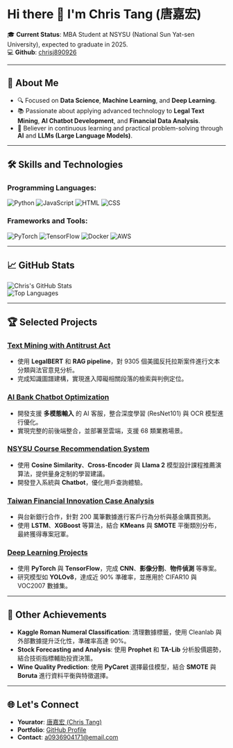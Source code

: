 # Hi there 👋 I'm Chris Tang (唐嘉宏)

🎓 **Current Status**: MBA Student at NSYSU (National Sun Yat-sen University), expected to graduate in 2025.  
💻 **Github**: [chrisj890926](https://github.com/chrisj890926)  

---

## 🚀 About Me  
- 🔍 Focused on **Data Science**, **Machine Learning**, and **Deep Learning**.
- 📚 Passionate about applying advanced technology to **Legal Text Mining**, **AI Chatbot Development**, and **Financial Data Analysis**.
- 🌟 Believer in continuous learning and practical problem-solving through **AI** and **LLMs (Large Language Models)**.

---

## 🛠️ Skills and Technologies  

### Programming Languages:
![Python](https://skillicons.dev/icons?i=python) ![JavaScript](https://skillicons.dev/icons?i=javascript) ![HTML](https://skillicons.dev/icons?i=html) ![CSS](https://skillicons.dev/icons?i=css)

### Frameworks and Tools:
![PyTorch](https://skillicons.dev/icons?i=pytorch) ![TensorFlow](https://skillicons.dev/icons?i=tensorflow) ![Docker](https://skillicons.dev/icons?i=docker) ![AWS](https://skillicons.dev/icons?i=aws)  

---

## 📈 GitHub Stats  
![Chris's GitHub Stats](https://github-readme-stats.vercel.app/api?username=chrisj890926&show_icons=true&theme=transparent)  
![Top Languages](https://github-readme-stats.vercel.app/api/top-langs/?username=chrisj890926&layout=compact&theme=transparent)

---

## 🏆 Selected Projects  

### [Text Mining with Antitrust Act](https://github.com/chrisj890926/Textmining_LLM)  
- 使用 **LegalBERT** 和 **RAG pipeline**，對 9305 個美國反托拉斯案件進行文本分類與法官意見分析。
- 完成知識圖譜建構，實現進入障礙相關段落的檢索與判例定位。  

### [AI Bank Chatbot Optimization](https://github.com/chrisj890926/Fubon_AI_Bank)  
- 開發支援 **多模態輸入** 的 AI 客服，整合深度學習 (ResNet101) 與 OCR 模型進行優化。
- 實現完整的前後端整合，並部署至雲端，支援 68 類業務場景。  

### [NSYSU Course Recommendation System](https://github.com/chrisj890926/Information-Retrieval)  
- 使用 **Cosine Similarity**、**Cross-Encoder** 與 **Llama 2** 模型設計課程推薦演算法，提供量身定制的學習建議。
- 開發登入系統與 **Chatbot**，優化用戶查詢體驗。

### [Taiwan Financial Innovation Case Analysis](https://github.com/chrisj890926/taishin)  
- 與台新銀行合作，針對 200 萬筆數據進行客戶行為分析與基金購買預測。
- 使用 **LSTM**、**XGBoost** 等算法，結合 **KMeans** 與 **SMOTE** 平衡類別分布，最終獲得專案冠軍。

### [Deep Learning Projects](https://github.com/chrisj890926/ML_Course)  
- 使用 **PyTorch** 與 **TensorFlow**，完成 **CNN**、**影像分割**、**物件偵測** 等專案。
- 研究模型如 **YOLOv8**，達成近 90% 準確率，並應用於 CIFAR10 與 VOC2007 數據集。  

---

## 🎯 Other Achievements  
- **Kaggle Roman Numeral Classification**: 清理數據標籤，使用 Cleanlab 與外部數據提升泛化性，準確率高達 90%。  
- **Stock Forecasting and Analysis**: 使用 **Prophet** 和 **TA-Lib** 分析股價趨勢，結合技術指標輔助投資決策。  
- **Wine Quality Prediction**: 使用 **PyCaret** 選擇最佳模型，結合 **SMOTE** 與 **Boruta** 進行資料平衡與特徵選擇。

---

## 🌐 Let's Connect  
- **Yourator**: [唐嘉宏 (Chris Tang)](https://www.yourator.co/r/2cd26f87-8d47-4eb7-88de-c55f3725e4a6)  
- **Portfolio**: [GitHub Profile](https://github.com/chrisj890926)  
- **Contact**: a0936904171@email.com  
